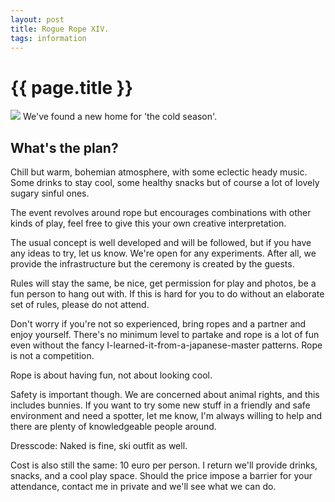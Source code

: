 ```yaml
---
layout: post
title: Rogue Rope XIV.
tags: information
---
```

# {{ page.title }}

![](../../../../../images/flyer-11-2018.png)
We've found a new home for 'the cold season'.



## What's the plan?

Chill but warm, bohemian atmosphere, with some eclectic heady music. Some drinks to stay cool, some healthy snacks but of course a lot of lovely sugary sinful ones.

The event revolves around rope but encourages combinations with other kinds of play, feel free to give this your own creative interpretation.

The usual concept is well developed and will be followed, but if you have any ideas to try, let us know. We're open for any experiments. After all, we provide the infrastructure but the ceremony is created by the guests.

Rules will stay the same, be nice, get permission for play and photos, be a fun person to hang out with. If this is hard for you to do without an elaborate set of rules, please do not attend.

Don't worry if you're not so experienced, bring ropes and a partner and enjoy yourself. There's no minimum level to partake and rope is a lot of fun even without the fancy I-learned-it-from-a-japanese-master patterns. Rope is not a competition.

Rope is about having fun, not about looking cool.

Safety is important though. We are concerned about animal rights, and this includes bunnies. If you want to try some new stuff in a friendly and safe environment and need a spotter, let me know, I'm always willing to help and there are plenty of knowledgeable people around.

Dresscode: Naked is fine, ski outfit as well.

Cost is also still the same: 10 euro per person. I return we'll provide drinks, snacks, and a cool play space. Should the price impose a barrier for your attendance, contact me in private and we'll see what we can do.